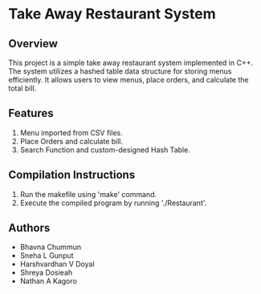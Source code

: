 # Take Away Restaurant System

## Overview

This project is a simple take away restaurant system implemented in C++. The system utilizes a hashed table data structure for storing menus efficiently. It allows users to view menus, place orders, and calculate the total bill.

## Features

1. Menu imported from CSV files.
2. Place Orders and calculate bill.
3. Search Function and custom-designed Hash Table.

## Compilation Instructions

1. Run the makefile using 'make' command.
2. Execute the compiled program by running './Restaurant'.

## Authors

- Bhavna Chummun
- Sneha L Gunput
- Harshvardhan V Doyal
- Shreya Dosieah
- Nathan A Kagoro